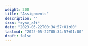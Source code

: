 ```yaml
---
weight: 200
title: "Assignments"
description: ""
icon: "sync_alt"
date: "2023-05-22T00:34:57+01:00"
lastmod: "2023-05-22T00:34:57+01:00"
draft: false
---
```

